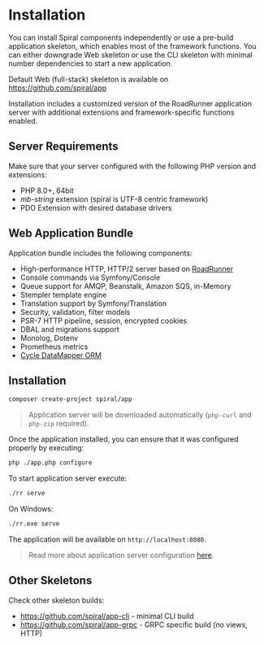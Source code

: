 # Installation
You can install Spiral components independently or use a pre-build application skeleton, which enables most of the framework functions. You can either downgrade Web skeleton or use the CLI skeleton with minimal number dependencies to start a new application.

Default Web (full-stack) skeleton is available on https://github.com/spiral/app

Installation includes a customized version of the RoadRunner application server with additional extensions and framework-specific functions enabled.
<br/>

Server Requirements
--------
Make sure that your server configured with the following PHP version and extensions:
* PHP 8.0+, 64bit
* *mb-string* extension (spiral is UTF-8 centric framework)
* PDO Extension with desired database drivers

Web Application Bundle
--------
Application bundle includes the following components:
* High-performance HTTP, HTTP/2 server based on [RoadRunner](https://roadrunner.dev)
* Console commands via Symfony/Console
* Queue support for AMQP, Beanstalk, Amazon SQS, in-Memory
* Stempler template engine
* Translation support by Symfony/Translation
* Security, validation, filter models
* PSR-7 HTTP pipeline, session, encrypted cookies
* DBAL and migrations support
* Monolog, Dotenv
* Prometheus metrics
* [Cycle DataMapper ORM](https://github.com/cycle)

Installation
--------
```bash
composer create-project spiral/app
```

> Application server will be downloaded automatically (`php-curl` and `php-zip` required).

Once the application installed, you can ensure that it was configured properly by executing:

```bash
php ./app.php configure
```

To start application server execute:

```bash
./rr serve
```

On Windows:

```bash
./rr.exe serve
```

The application will be available on `http://localhost:8080`.

> Read more about application server configuration [here](https://roadrunner.dev/docs).

## Other Skeletons
Check other skeleton builds:
- https://github.com/spiral/app-cli - minimal CLI build
- https://github.com/spiral/app-grpc - GRPC specific build (no views, HTTP)
